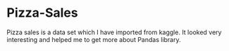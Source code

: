 # Pizza-Sales
Pizza sales is a data set which I have imported from kaggle. It looked very interesting and helped me to get more about Pandas library.
